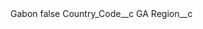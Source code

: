 <?xml version="1.0" encoding="UTF-8"?>
<CustomMetadata xmlns="http://soap.sforce.com/2006/04/metadata" xmlns:xsi="http://www.w3.org/2001/XMLSchema-instance" xmlns:xsd="http://www.w3.org/2001/XMLSchema">
    <label>Gabon</label>
    <protected>false</protected>
    <values>
        <field>Country_Code__c</field>
        <value xsi:type="xsd:string">GA</value>
    </values>
    <values>
        <field>Region__c</field>
        <value xsi:nil="true"/>
    </values>
</CustomMetadata>
